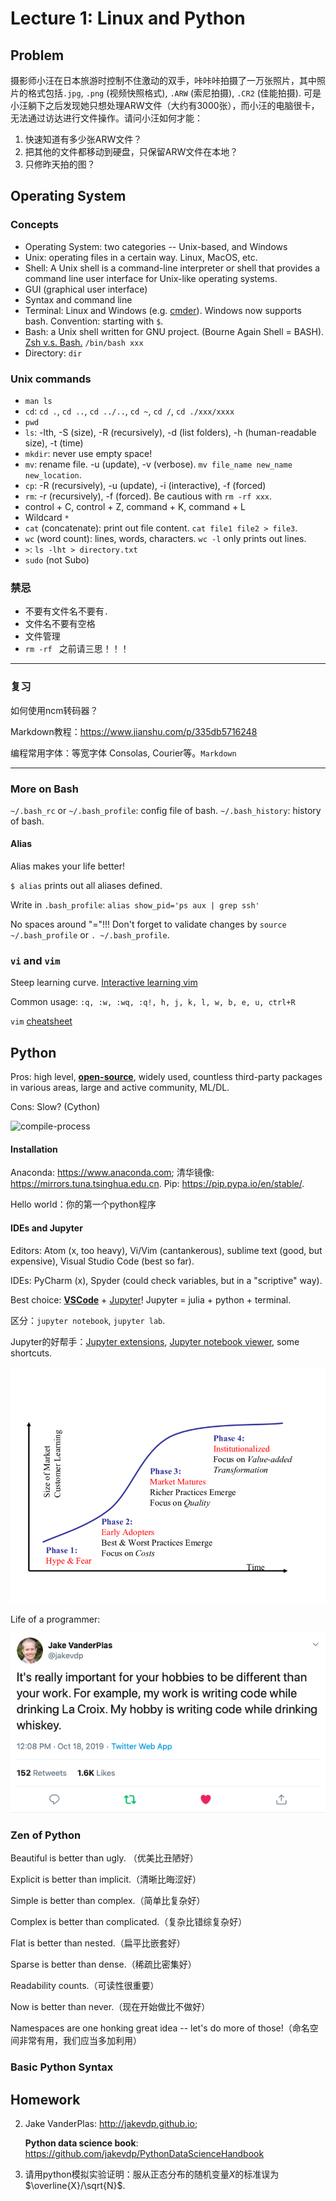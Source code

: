 

# Lecture 1: Linux and Python

## Problem

摄影师小汪在日本旅游时控制不住激动的双手，咔咔咔拍摄了一万张照片，其中照片的格式包括`.jpg`, `.png` (视频快照格式), `.ARW` (索尼拍摄), `.CR2` (佳能拍摄).  可是小汪躺下之后发现她只想处理ARW文件（大约有3000张），而小汪的电脑很卡，无法通过访达进行文件操作。请问小汪如何才能：

1. 快速知道有多少张ARW文件？
2. 把其他的文件都移动到硬盘，只保留ARW文件在本地？
3. 只修昨天拍的图？



## Operating System

### Concepts
- Operating System: two categories -- Unix-based, and Windows
- Unix: operating files in a certain way. Linux, MacOS, etc.
- Shell: A Unix shell is a command-line interpreter or shell that provides a command line user interface for Unix-like operating systems.
- GUI (graphical user interface)
- Syntax and command line
- Terminal: Linux and Windows (e.g. [cmder](https://cmder.net)). Windows now supports bash. Convention: starting with ``$``.
- Bash: a Unix shell written for GNU project. (Bourne Again Shell = BASH). [Zsh v.s. Bash.](https://www.chenhuijing.com/blog/bash-to-zsh/#🎹) ``/bin/bash xxx``
- Directory: ``dir``

### Unix commands
- ``man ls``
- ``cd``: ``cd .``, ``cd ..``, ``cd ../..``, ``cd ~``, ``cd /``, ``cd ./xxx/xxxx``
- ``pwd``
- ``ls``: -lth, -S (size), -R (recursively), -d (list folders), -h (human-readable size), -t (time)
- ``mkdir``: never use empty space!
- ``mv``: rename file. -u (update), -v (verbose). ``mv file_name new_name new_location``.
- ``cp``: -R (recursively), -u (update), -i (interactive), -f (forced)
- ``rm``: -r (recursively), -f (forced). Be cautious with ``rm -rf xxx``.
- control + C, control + Z, command + K, command + L
- Wildcard ``*``
- ``cat`` (concatenate): print out file content. ``cat file1 file2 > file3``.
- ``wc`` (word count): lines, words, characters. ``wc -l`` only prints out lines.
- ``>``: ``ls -lht > directory.txt``
- ``sudo`` (not Subo)

### 禁忌

- 不要有文件名不要有`.`
- 文件名不要有空格
- 文件管理
- `rm -rf ` 之前请三思！！！



---

### 复习

如何使用ncm转码器？

Markdown教程：https://www.jianshu.com/p/335db5716248

编程常用字体：等宽字体 Consolas, Courier等。`Markdown`

---



### More on Bash
``~/.bash_rc`` or ``~/.bash_profile``: config file of bash. 
``~/.bash_history``: history of bash. 

#### Alias
Alias makes your life better!

``$ alias`` prints out all aliases defined. 

Write in ``.bash_profile``: ``alias show_pid='ps aux | grep ssh'``

No spaces around "="!!! Don't forget to validate changes by ``source ~/.bash_profile`` or ``. ~/.bash_profile``.

### ``vi`` and ``vim``
Steep learning curve. [Interactive learning vim](https://openvim.com)

Common usage: ``:q, :w, :wq, :q!, h, j, k, l, w, b, e, u, ctrl+R``

``vim`` [cheatsheet](https://vim.rtorr.com)



## Python
Pros: high level, <u>**open-source**</u>, widely used, countless third-party packages in various areas, large and active community, ML/DL.

Cons: Slow? (Cython)

![compile-process](https://github.com/AstroJacobLi/Python101.5/raw/master/basic/Figures/compile-process.png)

#### Installation
Anaconda: https://www.anaconda.com; 清华镜像: https://mirrors.tuna.tsinghua.edu.cn.
Pip: https://pip.pypa.io/en/stable/.



Hello world：你的第一个python程序



#### IDEs and Jupyter
Editors: Atom (x, too heavy), Vi/Vim (cantankerous), sublime text (good, but expensive), Visual Studio Code (best so far).

IDEs: PyCharm (x), Spyder (could check variables, but in a "scriptive" way).

Best choice: **<u>VSCode</u>** + [Jupyter](https://jupyter.org)! Jupyter = julia + python + terminal.

区分：``jupyter notebook``, ``jupyter lab``.

Jupyter的好帮手：[Jupyter extensions](https://github.com/ipython-contrib/jupyter_contrib_nbextensions), [Jupyter notebook viewer](https://nbviewer.jupyter.org), some shortcuts.


![The-Outsourcing-Learning-Curve](https://github.com/AstroJacobLi/pynguin/raw/master/basic/Figures/The-Outsourcing-Learning-Curve.png)

Life of a programmer:

![jakevdp](https://github.com/AstroJacobLi/pynguin/raw/master/basic/Figures/jakevdp.png)



### Zen of Python

Beautiful is better than ugly. （优美比丑陋好）

 Explicit is better than implicit.（清晰比晦涩好） 

Simple is better than complex.（简单比复杂好） 

Complex is better than complicated.（复杂比错综复杂好） 

Flat is better than nested.（扁平比嵌套好）

Sparse is better than dense.（稀疏比密集好） 

Readability counts.（可读性很重要） 

Now is better than never.（现在开始做比不做好）  

Namespaces are one honking great idea -- let's do more of those!（命名空间非常有用，我们应当多加利用）



### Basic Python Syntax



## Homework
2. Jake VanderPlas: http://jakevdp.github.io; 

   **Python data science book**: https://github.com/jakevdp/PythonDataScienceHandbook

3. 请用python模拟实验证明：服从正态分布的随机变量$X$的标准误为$\overline{X}/\sqrt{N}$. 
